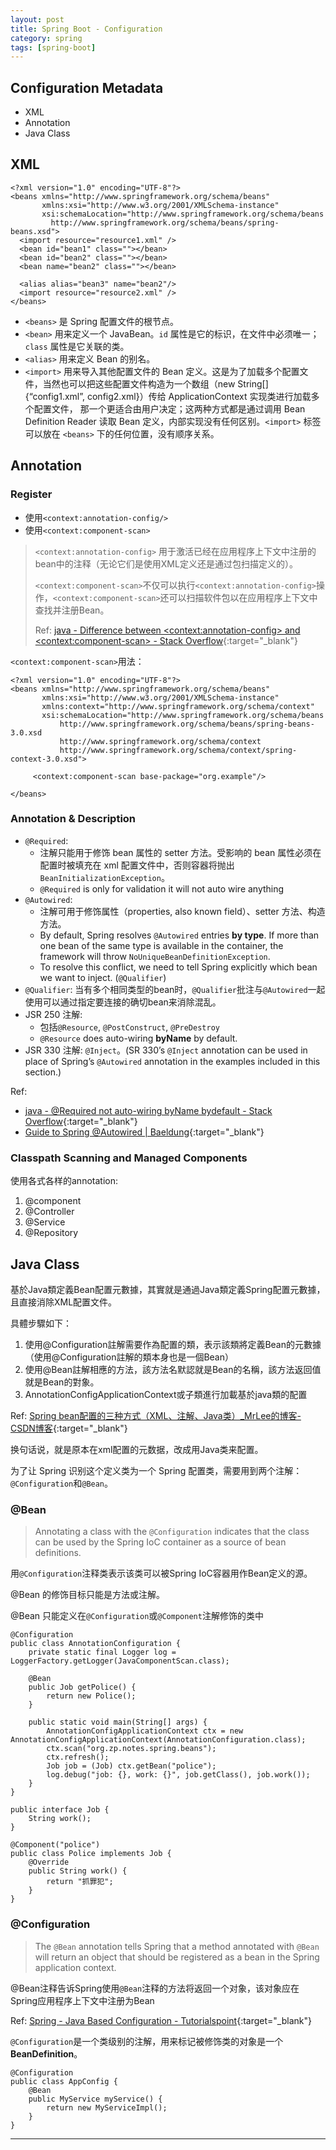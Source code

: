 ```yaml
---
layout: post
title: Spring Boot - Configuration
category: spring
tags: [spring-boot]
---
```


## Configuration Metadata

- XML
- Annotation
- Java Class

## XML

```
<?xml version="1.0" encoding="UTF-8"?>
<beans xmlns="http://www.springframework.org/schema/beans"
       xmlns:xsi="http://www.w3.org/2001/XMLSchema-instance"
       xsi:schemaLocation="http://www.springframework.org/schema/beans
         http://www.springframework.org/schema/beans/spring-beans.xsd">
  <import resource="resource1.xml" />
  <bean id="bean1" class=""></bean>
  <bean id="bean2" class=""></bean>
  <bean name="bean2" class=""></bean>

  <alias alias="bean3" name="bean2"/>
  <import resource="resource2.xml" />
</beans>
```

- `<beans>` 是 Spring 配置文件的根节点。
- `<bean>` 用来定义一个 JavaBean。`id` 属性是它的标识，在文件中必须唯一；`class` 属性是它关联的类。
- `<alias>` 用来定义 Bean 的别名。
- `<import>` 用来导入其他配置文件的 Bean 定义。这是为了加载多个配置文件，当然也可以把这些配置文件构造为一个数组（new String[] {“config1.xml”, config2.xml}）传给 ApplicationContext 实现类进行加载多个配置文件，
  那一个更适合由用户决定；这两种方式都是通过调用 Bean Definition Reader 读取 Bean 定义，内部实现没有任何区别。`<import>` 标签可以放在 `<beans>` 下的任何位置，没有顺序关系。

## Annotation

### Register

- 使用`<context:annotation-config/>`
- 使用`<context:component-scan>`

> `<context:annotation-config>` 用于激活已经在应用程序上下文中注册的bean中的注释（无论它们是使用XML定义还是通过包扫描定义的）。
>
> `<context:component-scan>`不仅可以执行`<context:annotation-config>`操作，`<context:component-scan>`还可以扫描软件包以在应用程序上下文中查找并注册Bean。
>
> Ref: [java - Difference between \<context:annotation-config> and \<context:component-scan> - Stack Overflow](https://bit.ly/332icjZ){:target="_blank"}

`<context:component-scan>`用法：

```
<?xml version="1.0" encoding="UTF-8"?>
<beans xmlns="http://www.springframework.org/schema/beans"
       xmlns:xsi="http://www.w3.org/2001/XMLSchema-instance"
       xmlns:context="http://www.springframework.org/schema/context"
       xsi:schemaLocation="http://www.springframework.org/schema/beans 
           http://www.springframework.org/schema/beans/spring-beans-3.0.xsd
           http://www.springframework.org/schema/context
           http://www.springframework.org/schema/context/spring-context-3.0.xsd">
               
     <context:component-scan base-package="org.example"/>
     
</beans>
```

### Annotation & Description

- `@Required`:
   - 注解只能用于修饰 bean 属性的 setter 方法。受影响的 bean 属性必须在配置时被填充在 xml 配置文件中，否则容器将抛出`BeanInitializationException`。
   - `@Required` is only for validation it will not auto wire anything
- `@Autowired`:
   - 注解可用于修饰属性（properties, also known field）、setter 方法、构造方法。
   - By default, Spring resolves `@Autowired` entries **by type**. If more than one bean of the same type is available in the container, the framework will throw `NoUniqueBeanDefinitionException`.
   - To resolve this conflict, we need to tell Spring explicitly which bean we want to inject. (`@Qualifier`)
- `@Qualifier`: 当有多个相同类型的bean时，`@Qualifier`批注与`@Autowired`一起使用可以通过指定要连接的确切bean来消除混乱。
- JSR 250 注解:
   - 包括`@Resource`, `@PostConstruct`, `@PreDestroy`
   - `@Resource` does auto-wiring **byName** by default.
- JSR 330 注解: `@Inject`。(SR 330’s `@Inject` annotation can be used in place of Spring’s `@Autowired` annotation in the examples included in this section.)

Ref: 
- [java - @Required not auto-wiring byName bydefault - Stack Overflow](https://stackoverflow.com/questions/50966984/required-not-auto-wiring-byname-bydefault){:target="_blank"}
- [Guide to Spring @Autowired \| Baeldung](https://www.baeldung.com/spring-autowire){:target="_blank"}

### Classpath Scanning and Managed Components

使用各式各样的annotation:
1. @component
2. @Controller
3. @Service
4. @Repository

## Java Class

基於Java類定義Bean配置元數據，其實就是通過Java類定義Spring配置元數據，且直接消除XML配置文件。

具體步驟如下：
1. 使用@Configuration註解需要作為配置的類，表示該類將定義Bean的元數據（使用@Configuration註解的類本身也是一個Bean）
2. 使用@Bean註解相應的方法，該方法名默認就是Bean的名稱，該方法返回值就是Bean的對象。
3. AnnotationConfigApplicationContext或子類進行加載基於java類的配置

Ref: [Spring bean配置的三种方式（XML、注解、Java类）_MrLee的博客-CSDN博客](https://blog.csdn.net/echizao1839/article/details/88063013){:target="_blank"}

换句话说，就是原本在xml配置的元数据，改成用Java类来配置。

为了让 Spring 识别这个定义类为一个 Spring 配置类，需要用到两个注解：`@Configuration`和`@Bean`。

### @Bean

> Annotating a class with the `@Configuration` indicates that the class can be used by the Spring IoC container as a source of bean definitions.

用`@Configuration`注释类表示该类可以被Spring IoC容器用作Bean定义的源。

@Bean 的修饰目标只能是方法或注解。

@Bean 只能定义在`@Configuration`或`@Component`注解修饰的类中

```
@Configuration
public class AnnotationConfiguration {
    private static final Logger log = LoggerFactory.getLogger(JavaComponentScan.class);

    @Bean
    public Job getPolice() {
        return new Police();
    }

    public static void main(String[] args) {
        AnnotationConfigApplicationContext ctx = new AnnotationConfigApplicationContext(AnnotationConfiguration.class);
        ctx.scan("org.zp.notes.spring.beans");
        ctx.refresh();
        Job job = (Job) ctx.getBean("police");
        log.debug("job: {}, work: {}", job.getClass(), job.work());
    }
}

public interface Job {
    String work();
}

@Component("police")
public class Police implements Job {
    @Override
    public String work() {
        return "抓罪犯";
    }
}
```

### @Configuration

> The `@Bean` annotation tells Spring that a method annotated with `@Bean` will return an object that should be registered as a bean in the Spring application context.

@Bean注释告诉Spring使用`@Bean`注释的方法将返回一个对象，该对象应在Spring应用程序上下文中注册为Bean

Ref: [Spring - Java Based Configuration - Tutorialspoint](https://www.tutorialspoint.com/spring/spring_java_based_configuration.htm){:target="_blank"}

`@Configuration`是一个类级别的注解，用来标记被修饰类的对象是一个**BeanDefinition**。

```
@Configuration
public class AppConfig {
    @Bean
    public MyService myService() {
        return new MyServiceImpl();
    }
}
```

---